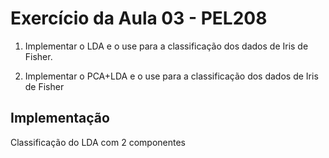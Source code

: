 # Exercício da Aula 03 - PEL208

1. Implementar o LDA e o use para a classificação dos dados de Iris de Fisher.

2. Implementar o PCA+LDA e o use para a classificação dos dados de Iris de Fisher

## Implementação

Classificação do LDA com 2 componentes